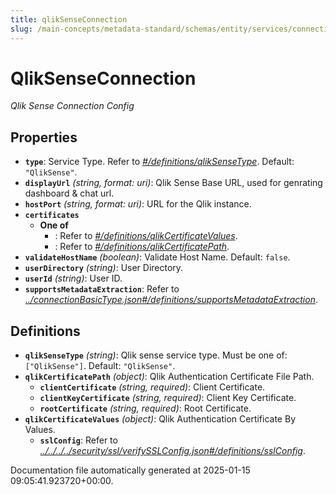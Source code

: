 ```yaml
---
title: qlikSenseConnection
slug: /main-concepts/metadata-standard/schemas/entity/services/connections/dashboard/qliksenseconnection
---
```


# QlikSenseConnection

*Qlik Sense Connection Config*

## Properties

- **`type`**: Service Type. Refer to *[#/definitions/qlikSenseType](#definitions/qlikSenseType)*. Default: `"QlikSense"`.
- **`displayUrl`** *(string, format: uri)*: Qlik Sense Base URL, used for genrating dashboard & chat url.
- **`hostPort`** *(string, format: uri)*: URL for the Qlik instance.
- **`certificates`**
  - **One of**
    - : Refer to *[#/definitions/qlikCertificateValues](#definitions/qlikCertificateValues)*.
    - : Refer to *[#/definitions/qlikCertificatePath](#definitions/qlikCertificatePath)*.
- **`validateHostName`** *(boolean)*: Validate Host Name. Default: `false`.
- **`userDirectory`** *(string)*: User Directory.
- **`userId`** *(string)*: User ID.
- **`supportsMetadataExtraction`**: Refer to *[../connectionBasicType.json#/definitions/supportsMetadataExtraction](#/connectionBasicType.json#/definitions/supportsMetadataExtraction)*.
## Definitions

- **`qlikSenseType`** *(string)*: Qlik sense service type. Must be one of: `["QlikSense"]`. Default: `"QlikSense"`.
- **`qlikCertificatePath`** *(object)*: Qlik Authentication Certificate File Path.
  - **`clientCertificate`** *(string, required)*: Client Certificate.
  - **`clientKeyCertificate`** *(string, required)*: Client Key Certificate.
  - **`rootCertificate`** *(string, required)*: Root Certificate.
- **`qlikCertificateValues`** *(object)*: Qlik Authentication Certificate By Values.
  - **`sslConfig`**: Refer to *[../../../../security/ssl/verifySSLConfig.json#/definitions/sslConfig](#/../../../security/ssl/verifySSLConfig.json#/definitions/sslConfig)*.


Documentation file automatically generated at 2025-01-15 09:05:41.923720+00:00.
